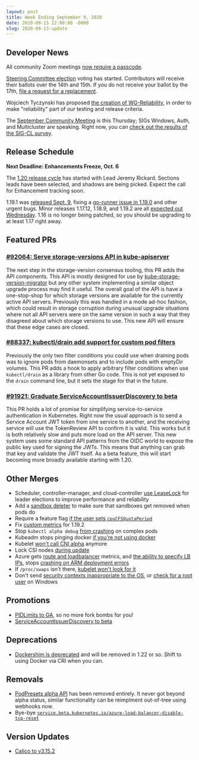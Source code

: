 ```yaml
---
layout: post
title: Week Ending September 9, 2020
date: 2020-09-15 22:00:00 -0000
slug: 2020-09-13-update
---
```


## Developer News

All community Zoom meetings [now require a passcode](https://groups.google.com/g/kubernetes-dev/c/UjYEnrRbsd4).

[Steering Committee election](https://github.com/kubernetes/community/tree/master/events/elections/2020) voting has started.  Contributors will receive their ballots over the 14th and 15th.  If you do not receive your ballot by the 17th, [file a request for a replacement](https://www.surveymonkey.com/r/kubernetes-sc-2020-ballot).

Wojciech Tyczynski has proposed [the creation of WG-Reliability](https://github.com/kubernetes/community/pull/5127), in order to make "reliability" part of our testing and release criteria.

The [September Community Meeting](https://groups.google.com/g/kubernetes-dev/c/e5AVNO3dhjI) is this Thursday; SIGs Windows, Auth, and Multicluster are speaking.  Right now, you can [check out the results of the SIG-CL survey](https://docs.google.com/forms/d/1AA75xUUdsboenrGPFN-Dtnx8N8vfR_b3kmmQNrdXX4g/viewanalytics).

## Release Schedule

**Next Deadline: Enhancements Freeze, Oct. 6**

The [1.20 release cycle](https://github.com/kubernetes/sig-release/blob/master/releases/release-1.20/README.md) has started with Lead Jeremy Rickard.  Sections leads have been selected, and shadows are being picked.  Expect the call for Enhancement tracking soon.

1.19.1 was [released Sept. 9](https://github.com/kubernetes/kubernetes/blob/master/CHANGELOG/CHANGELOG-1.19.md/#v1191), fixing a [go-runner issue in 1.19.0](https://github.com/kubernetes/kubernetes/pull/94552) and other urgent bugs.  Minor releases 1.17.12, 1.18.9, and 1.19.2 are all [expected out Wednesday](https://github.com/kubernetes/sig-release/blob/master/releases/patch-releases.md).  1.16 is no longer being patched, so you should be upgrading to at least 1.17 right away.

## Featured PRs

### [#92064: Serve storage-versions API in kube-apiserver](https://github.com/kubernetes/kubernetes/pull/92064)

The next step in the storage-version consensus tooling, this PR adds the API components. This API is mostly designed for use by [kube-storage-version-migrator](https://github.com/kubernetes-sigs/kube-storage-version-migrator) but any other system implementing a similar object upgrade process may find it useful. The overall goal of the API is have a one-stop-shop for which storage versions are available for the currently active API servers. Previously this was handled in a mode ad-hoc fashion, which could result in storage corruption during unusual upgrade situations where not all API servers were on the same version in such a way that they disagreed about which storage versions to use. This new API will ensure that these edge cases are closed.

### [#88337: kubectl/drain add support for custom pod filters](https://github.com/kubernetes/kubernetes/pull/88337)

Previously the only two filter conditions you could use when draining pods was to ignore pods from daemonsets and to include pods with emptyDir volumes. This PR adds a hook to apply arbitrary filter conditions when use `kubectl/drain` as a library from other Go code. This is not yet exposed to the `drain` command line, but it sets the stage for that in the future.

### [#91921: Graduate ServiceAccountIssuerDiscovery to beta](https://github.com/kubernetes/kubernetes/pull/91921)

This PR holds a lot of promise for simplifying service-to-service authentication in Kubernetes. Right now the usual approach is to send a Service Account JWT token from one service to another, and the receiving service will use the TokenReview API to confirm it is valid. This works but it is both relatively slow and puts more load on the API server. This new system uses some standard API patterns from the OIDC world to expose the public key used for signing the JWTs. This means that anything can grab that key and validate the JWT itself. As a beta feature, this will start becoming more broadly available starting with 1.20.

## Other Merges

* Scheduler, controller-manager, and cloud-controller [use LeaseLock](https://github.com/kubernetes/kubernetes/pull/94603) for leader elections to improve performance and reliability
* Add a [sandbox deleter](https://github.com/kubernetes/kubernetes/pull/92817) to make sure that sandboxes get removed when pods do
* Require a feature flag [if the user sets `cpuCFSQuotaPeriod`](https://github.com/kubernetes/kubernetes/pull/94687)
* Fix [custom metrics](https://github.com/kubernetes/kubernetes/pull/94654) for 1.19.2
* Stop `kubectl alpha debug` [from crashing](https://github.com/kubernetes/kubernetes/pull/94580) on complex pods
* Kubeadm stops pinging docker [if you're not using docker](https://github.com/kubernetes/kubernetes/pull/94555)
* Kubelet [won't call CNI alpha](https://github.com/kubernetes/kubernetes/pull/94508) anymore
* Lock CSI nodes [during update](https://github.com/kubernetes/kubernetes/pull/94389)
* Azure gets [route and loadbalancer](https://github.com/kubernetes/kubernetes/pull/94124) metrics, and [the ability to specify LB IPs](https://github.com/kubernetes/kubernetes/pull/94114), stops [crashing on ARM deployment errors](https://github.com/kubernetes/kubernetes/pull/94078)
* If `/proc/swaps` isn't there, [kubelet won't look for it](https://github.com/kubernetes/kubernetes/pull/93931)
* Don't send [security contexts inappropriate to the OS](https://github.com/kubernetes/kubernetes/pull/93475), or [check for a root user](https://github.com/kubernetes/kubernetes/pull/92355) on Windows

## Promotions

* [PIDLimits to GA](https://github.com/kubernetes/kubernetes/pull/94140), so no more fork bombs for *you*!
* [ServiceAccountIssuerDiscovery to beta](https://github.com/kubernetes/kubernetes/pull/91921)

## Deprecations

* [Dockershim is deprecated](https://github.com/kubernetes/kubernetes/pull/94624) and will be removed in 1.22 or so.  Shift to using Docker via CRI when you can.

## Removals

* [PodPresets alpha API](https://github.com/kubernetes/kubernetes/pull/94090) has been removed entirely. It never got beyond alpha status, similar functionality can be reimplment out-of-tree using webhooks now.
* Bye-bye [`service.beta.kubernetes.io/azure-load-balancer-disable-tcp-reset`](https://github.com/kubernetes/kubernetes/pull/94297)

## Version Updates

* [Calico to v3.15.2](https://github.com/kubernetes/kubernetes/pull/94241)
